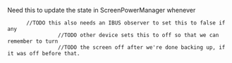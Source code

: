 Need this to update the state in ScreenPowerManager
whenever

          //TODO this also needs an IBUS observer to set this to false if any
                    //TODO other device sets this to off so that we can remember to turn
                    //TODO the screen off after we're done backing up, if it was off before that.